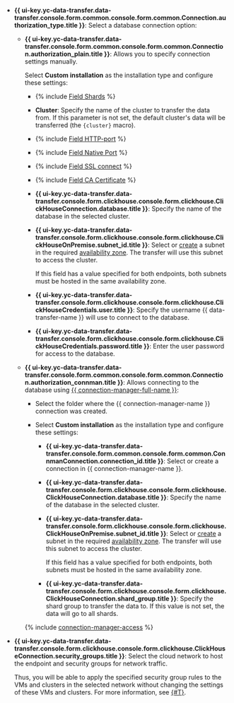 * **{{ ui-key.yc-data-transfer.data-transfer.console.form.common.console.form.common.Connection.authorization_type.title }}**: Select a database connection option:

  * **{{ ui-key.yc-data-transfer.data-transfer.console.form.common.console.form.common.Connection.authorization_plain.title }}**: Allows you to specify connection settings manually.

    Select **Custom installation** as the installation type and configure these settings:

    * {% include [Field Shards](../../fields/clickhouse/ui/shards.md) %}
    * **Cluster**: Specify the name of the cluster to transfer the data from. If this parameter is not set, the default cluster's data will be transferred (the `{cluster}` macro).
    * {% include [Field HTTP-port](../../fields/clickhouse/ui/http-port.md) %}
    * {% include [Field Native Port](../../fields/clickhouse/ui/native-port.md) %}
    * {% include [Field SSL connect](../../fields/clickhouse/ui/ssl-connect.md) %}
    * {% include [Field CA Certificate](../../fields/clickhouse/ui/ca-certificate.md) %}
  
    * **{{ ui-key.yc-data-transfer.data-transfer.console.form.clickhouse.console.form.clickhouse.ClickHouseConnection.database.title }}**: Specify the name of the database in the selected cluster.
    
    
    * **{{ ui-key.yc-data-transfer.data-transfer.console.form.clickhouse.console.form.clickhouse.ClickHouseOnPremise.subnet_id.title }}**: Select or [create](../../../../vpc/operations/subnet-create.md) a subnet in the required [availability zone](../../../../overview/concepts/geo-scope.md). The transfer will use this subnet to access the cluster.


      If this field has a value specified for both endpoints, both subnets must be hosted in the same availability zone.

    * **{{ ui-key.yc-data-transfer.data-transfer.console.form.clickhouse.console.form.clickhouse.ClickHouseCredentials.user.title }}**: Specify the username {{ data-transfer-name }} will use to connect to the database.
    * **{{ ui-key.yc-data-transfer.data-transfer.console.form.clickhouse.console.form.clickhouse.ClickHouseCredentials.password.title }}**: Enter the user password for access to the database.

  * **{{ ui-key.yc-data-transfer.data-transfer.console.form.common.console.form.common.Connection.authorization_connman.title }}**: Allows connecting to the database using [{{ connection-manager-full-name }}](../../../../metadata-hub/quickstart/connection-manager.md):

    * Select the folder where the {{ connection-manager-name }} connection was created.
    * Select **Custom installation** as the installation type and configure these settings:

      * **{{ ui-key.yc-data-transfer.data-transfer.console.form.common.console.form.common.ConnmanConnection.connection_id.title }}**: Select or create a connection in {{ connection-manager-name }}.

      * **{{ ui-key.yc-data-transfer.data-transfer.console.form.clickhouse.console.form.clickhouse.ClickHouseConnection.database.title }}**: Specify the name of the database in the selected cluster.
          
      
      * **{{ ui-key.yc-data-transfer.data-transfer.console.form.clickhouse.console.form.clickhouse.ClickHouseOnPremise.subnet_id.title }}**: Select or [create](../../../../vpc/operations/subnet-create.md) a subnet in the required [availability zone](../../../../overview/concepts/geo-scope.md). The transfer will use this subnet to access the cluster.


        If this field has a value specified for both endpoints, both subnets must be hosted in the same availability zone.

      * **{{ ui-key.yc-data-transfer.data-transfer.console.form.clickhouse.console.form.clickhouse.ClickHouseConnection.shard_group.title }}**: Specify the shard group to transfer the data to. If this value is not set, the data will go to all shards.

    {% include [connection-manager-access](../../notes/connection-manager-access.md) %}


* **{{ ui-key.yc-data-transfer.data-transfer.console.form.clickhouse.console.form.clickhouse.ClickHouseConnection.security_groups.title }}**: Select the cloud network to host the endpoint and security groups for network traffic.

  Thus, you will be able to apply the specified security group rules to the VMs and clusters in the selected network without changing the settings of these VMs and clusters. For more information, see [{#T}](../../../../data-transfer/concepts/network.md).
